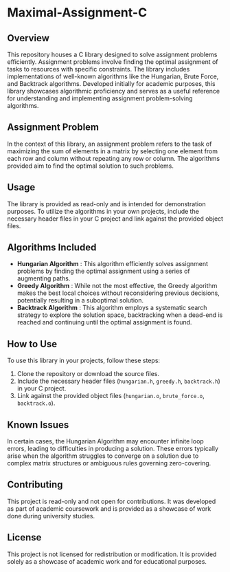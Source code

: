 # Maximal-Assignment-C

## Overview

This repository houses a C library designed to solve assignment problems efficiently. Assignment problems involve finding the optimal assignment of tasks to resources with specific constraints. The library includes implementations of well-known algorithms like the Hungarian, Brute Force, and Backtrack algorithms. Developed initially for academic purposes, this library showcases algorithmic proficiency and serves as a useful reference for understanding and implementing assignment problem-solving algorithms.

## Assignment Problem

In the context of this library, an assignment problem refers to the task of maximizing the sum of elements in a matrix by selecting one element from each row and column without repeating any row or column. The algorithms provided aim to find the optimal solution to such problems.

## Usage

The library is provided as read-only and is intended for demonstration purposes. To utilize the algorithms in your own projects, include the necessary header files in your C project and link against the provided object files.

## Algorithms Included

- **Hungarian Algorithm** : This algorithm efficiently solves assignment problems by finding the optimal assignment using a series of augmenting paths.
- **Greedy Algorithm** : While not the most effective, the Greedy algorithm makes the best local choices without reconsidering previous decisions, potentially resulting in a suboptimal solution.
- **Backtrack Algorithm** : This algorithm employs a systematic search strategy to explore the solution space, backtracking when a dead-end is reached and continuing until the optimal assignment is found.

## How to Use

To use this library in your projects, follow these steps:

1. Clone the repository or download the source files.
2. Include the necessary header files (`hungarian.h`, `greedy.h`, `backtrack.h`) in your C project.
3. Link against the provided object files (`hungarian.o`, `brute_force.o`, `backtrack.o`).

## Known Issues

In certain cases, the Hungarian Algorithm may encounter infinite loop errors, leading to difficulties in producing a solution. These errors typically arise when the algorithm struggles to converge on a solution due to complex matrix structures or ambiguous rules governing zero-covering.

## Contributing

This project is read-only and not open for contributions. It was developed as part of academic coursework and is provided as a showcase of work done during university studies.

## License

This project is not licensed for redistribution or modification. It is provided solely as a showcase of academic work and for educational purposes.
